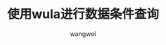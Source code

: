 ---
title: '使用wula进行数据条件查询'
layout: 'default'

doctitle: '条件查询'
level: 'level3'
parent: 'db'
order: 1
author: 'wangwei'
---
